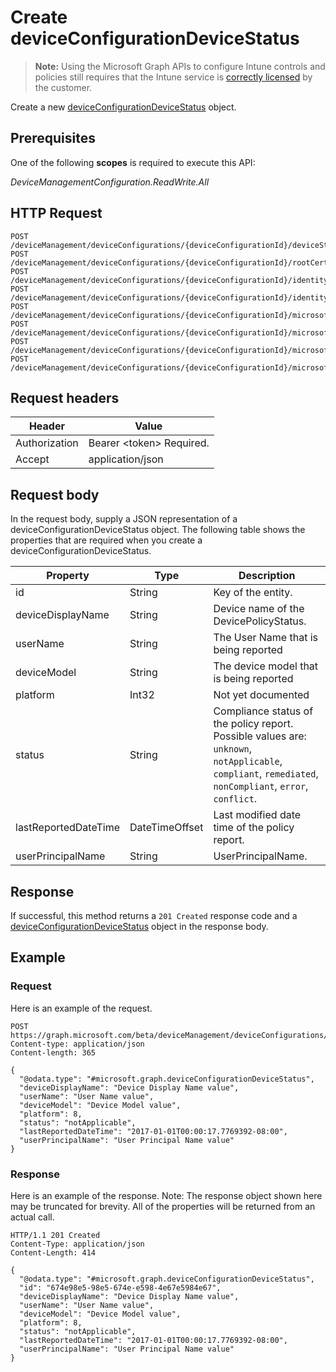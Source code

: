 ﻿# Create deviceConfigurationDeviceStatus

> **Note:** Using the Microsoft Graph APIs to configure Intune controls and policies still requires that the Intune service is [correctly licensed](https://go.microsoft.com/fwlink/?linkid=839381) by the customer.

Create a new [deviceConfigurationDeviceStatus](../resources/intune_deviceconfig_deviceconfigurationdevicestatus.md) object.
## Prerequisites
One of the following **scopes** is required to execute this API:

*DeviceManagementConfiguration.ReadWrite.All*
## HTTP Request
<!-- {
  "blockType": "ignored"
}
-->
```http
POST /deviceManagement/deviceConfigurations/{deviceConfigurationId}/deviceStatuses/
POST /deviceManagement/deviceConfigurations/{deviceConfigurationId}/rootCertificate//deviceStatuses/
POST /deviceManagement/deviceConfigurations/{deviceConfigurationId}/identityCertificate//deviceStatuses/
POST /deviceManagement/deviceConfigurations/{deviceConfigurationId}/identityCertificate//rootCertificate//deviceStatuses/
POST /deviceManagement/deviceConfigurations/{deviceConfigurationId}/microsoft.graph.iosScepCertificateProfile/rootCertificate//deviceStatuses/
POST /deviceManagement/deviceConfigurations/{deviceConfigurationId}/microsoft.graph.macOSScepCertificateProfile/rootCertificate//deviceStatuses/
POST /deviceManagement/deviceConfigurations/{deviceConfigurationId}/microsoft.graph.windows81SCEPCertificateProfile/rootCertificate//deviceStatuses/
POST /deviceManagement/deviceConfigurations/{deviceConfigurationId}/microsoft.graph.windowsPhone81VpnConfiguration/identityCertificate//deviceStatuses/
```

## Request headers
|Header|Value|
|---|---|
|Authorization|Bearer &lt;token&gt; Required.|
|Accept|application/json|

## Request body
In the request body, supply a JSON representation of a deviceConfigurationDeviceStatus object.
The following table shows the properties that are required when you create a deviceConfigurationDeviceStatus.

|Property|Type|Description|
|---|---|---|
|id|String|Key of the entity.|
|deviceDisplayName|String|Device name of the DevicePolicyStatus.|
|userName|String|The User Name that is being reported|
|deviceModel|String|The device model that is being reported|
|platform|Int32|Not yet documented|
|status|String|Compliance status of the policy report. Possible values are: `unknown`, `notApplicable`, `compliant`, `remediated`, `nonCompliant`, `error`, `conflict`.|
|lastReportedDateTime|DateTimeOffset|Last modified date time of the policy report.|
|userPrincipalName|String|UserPrincipalName.|



## Response
If successful, this method returns a `201 Created` response code and a [deviceConfigurationDeviceStatus](../resources/intune_deviceconfig_deviceconfigurationdevicestatus.md) object in the response body.

## Example
### Request
Here is an example of the request.
```http
POST https://graph.microsoft.com/beta/deviceManagement/deviceConfigurations/{deviceConfigurationId}/deviceStatuses/
Content-type: application/json
Content-length: 365

{
  "@odata.type": "#microsoft.graph.deviceConfigurationDeviceStatus",
  "deviceDisplayName": "Device Display Name value",
  "userName": "User Name value",
  "deviceModel": "Device Model value",
  "platform": 8,
  "status": "notApplicable",
  "lastReportedDateTime": "2017-01-01T00:00:17.7769392-08:00",
  "userPrincipalName": "User Principal Name value"
}
```

### Response
Here is an example of the response. Note: The response object shown here may be truncated for brevity. All of the properties will be returned from an actual call.
```http
HTTP/1.1 201 Created
Content-Type: application/json
Content-Length: 414

{
  "@odata.type": "#microsoft.graph.deviceConfigurationDeviceStatus",
  "id": "674e98e5-98e5-674e-e598-4e67e5984e67",
  "deviceDisplayName": "Device Display Name value",
  "userName": "User Name value",
  "deviceModel": "Device Model value",
  "platform": 8,
  "status": "notApplicable",
  "lastReportedDateTime": "2017-01-01T00:00:17.7769392-08:00",
  "userPrincipalName": "User Principal Name value"
}
```



